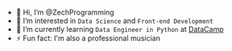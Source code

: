 - 👋 Hi, I’m @ZechProgramming
- 👀 I’m interested in `Data Science` and `Front-end Development`
- 🌱 I’m currently learning `Data Engineer in Python` at [DataCamp](https://www.datacamp.com/)
- ⚡ Fun fact: I'm also a professional musician 

<!---
ZechProgramming/ZechProgramming is a ✨ special ✨ repository because its `README.md` (this file) appears on your GitHub profile.
You can click the Preview link to take a look at your changes.
--->
